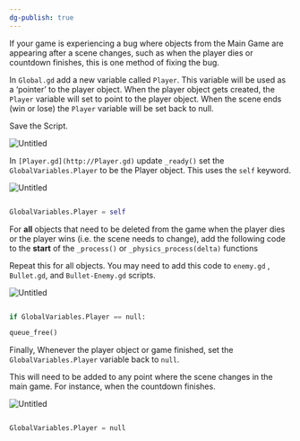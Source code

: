 ```yaml
---
dg-publish: true
---
```


If your game is experiencing a bug where objects from the Main Game are appearing after a scene changes, such as when the player dies or countdown finishes, this is one method of fixing the bug.

  

In `Global.gd` add a new variable called `Player`. This variable will be used as a ‘pointer’ to the player object. When the player object gets created, the `Player` variable will set to point to the player object. When the scene ends (win or lose) the `Player` variable will be set back to null.

  

Save the Script.

  

![Untitled](Work/ISD/1%20-%20Digital%20Assets/images/Untitled%209.png)

  

In `[Player.gd](http://Player.gd)` update `_ready()` set the `GlobalVariables.Player` to be the Player object. This uses the `self` keyword.

  

![Untitled](Work/ISD/1%20-%20Digital%20Assets/images/Untitled%2010.png)

  

```python

GlobalVariables.Player = self

```

  

For ******all****** objects that need to be deleted from the game when the player dies or the player wins (i.e. the scene needs to change), add the following code to the **********start********** of the `_process()` or `_physics_process(delta)` functions

  

Repeat this for all objects. You may need to add this code to `enemy.gd` , `Bullet.gd`, and `Bullet-Enemy.gd` scripts.

  

![Untitled](Work/ISD/1%20-%20Digital%20Assets/images/Untitled%2011.png)

  

```python

if GlobalVariables.Player == null:

queue_free()

```

  

Finally, Whenever the player object or game finished, set the `GlobalVariables.Player` variable back to `null`.

  

This will need to be added to any point where the scene changes in the main game. For instance, when the countdown finishes.

  

![Untitled](Work/ISD/1%20-%20Digital%20Assets/images/Untitled%2012.png)

  

```python

GlobalVariables.Player = null

```

  

